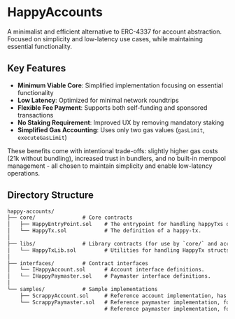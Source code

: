 # HappyAccounts

A minimalist and efficient alternative to ERC-4337 for account abstraction. Focused on simplicity and low-latency use cases, while maintaining essential functionality.

## Key Features

- **Minimum Viable Core**: Simplified implementation focusing on essential functionality
- **Low Latency**: Optimized for minimal network roundtrips
- **Flexible Fee Payment**: Supports both self-funding and sponsored transactions
- **No Staking Requirement**: Improved UX by removing mandatory staking
- **Simplified Gas Accounting**: Uses only two gas values (`gasLimit`, `executeGasLimit`)

These benefits come with intentional trade-offs: slightly higher gas costs (21k without bundling), increased trust in bundlers, and no built-in mempool management - all chosen to maintain simplicity and enable low-latency operations.

## Directory Structure

```txt
happy-accounts/
├── core/               # Core contracts
│   ├── HappyEntryPoint.sol    # The entrypoint for handling happyTxs on-chain, singleton contract.
│   └── HappyTx.sol            # The definition of a happy-tx.
│
├── libs/               # Library contracts (for use by `core/` and account/paymaster implementations)
│   └── HappyTxLib.sol         # Utilities for handling HappyTx structs (encoding/decoding).
│
├── interfaces/         # Contract interfaces
│   └── IHappyAccount.sol      # Account interface definitions.
│   └── IHappyPaymaster.sol    # Paymaster interface definitions.
│
└── samples/            # Sample implementations
    ├── ScrappyAccount.sol     # Reference account implementation, has to be deployed separately for each user.
    └── ScrappyPaymaster.sol   # Reference paymaster implementation, for sponsoring happyTxs.
                               # Reference paymaster implementation, for sponsoring happyTxs, singleton contract.
```
